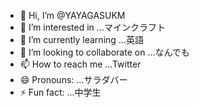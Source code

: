 - 👋 Hi, I’m @YAYAGASUKM
- 👀 I’m interested in ...マインクラフト
- 🌱 I’m currently learning ...英語
- 💞️ I’m looking to collaborate on ...なんでも
- 📫 How to reach me ...Twitter
- 😄 Pronouns: ...サラダバー
- ⚡ Fun fact: ...中学生

<!---
YAYAGASUKM/YAYAGASUKM is a ✨ special ✨ repository because its `README.md` (this file) appears on your GitHub profile.
You can click the Preview link to take a look at your changes.
--->
